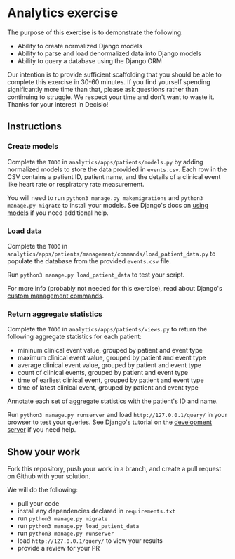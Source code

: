 # Analytics exercise

The purpose of this exercise is to demonstrate the following:

- Ability to create normalized Django models
- Ability to parse and load denormalized data into Django models
- Ability to query a database using the Django ORM

Our intention is to provide sufficient scaffolding that you should be able to complete this exercise in 30-60 minutes. If you find yourself spending significantly more time than that, please ask questions rather than continuing to struggle. We respect your time and don't want to waste it. Thanks for your interest in Decisio!

## Instructions

### Create models

Complete the `TODO` in `analytics/apps/patients/models.py` by adding normalized models to store the data provided in `events.csv`. Each row in the CSV contains a patient ID, patient name, and the details of a clinical event like heart rate or respiratory rate measurement.

You will need to run `python3 manage.py makemigrations` and `python3 manage.py migrate` to install your models. See Django's docs on [using models](https://docs.djangoproject.com/en/3.2/topics/db/models/#using-models) if you need additional help.

### Load data

Complete the `TODO` in `analytics/apps/patients/management/commands/load_patient_data.py` to populate the database from the provided `events.csv` file.

Run `python3 manage.py load_patient_data` to test your script.

For more info (probably not needed for this exercise), read about Django's [custom management commands](https://docs.djangoproject.com/en/3.2/howto/custom-management-commands/).

### Return aggregate statistics

Complete the `TODO` in `analytics/apps/patients/views.py` to return the following aggregate statistics for each patient:

- mininum clinical event value, grouped by patient and event type
- maximum clinical event value, grouped by patient and event type
- average clinical event value, grouped by patient and event type
- count of clinical events, grouped by patient and event type
- time of earliest clinical event, grouped by patient and event type
- time of latest clinical event, grouped by patient and event type

Annotate each set of aggregate statistics with the patient's ID and name.

Run `python3 manage.py runserver` and load `http://127.0.0.1/query/` in your browser to test your queries. See Django's tutorial on the [development server](https://docs.djangoproject.com/en/3.2/intro/tutorial01/#the-development-server) if you need help.

## Show your work

Fork this repository, push your work in a branch, and create a pull request on Github with your solution.

We will do the following:
- pull your code
- install any dependencies declared in `requirements.txt`
- run `python3 manage.py migrate`
- run `python3 manage.py load_patient_data`
- run `python3 manage.py runserver`
- load `http://127.0.0.1/query/` to view your results
- provide a review for your PR
